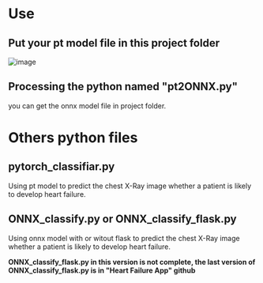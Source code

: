 # Use
## Put your pt model file in this project folder
![image](https://github.com/sally0427/Pytorch-Model-to-Onnx-Model/tree/master/README/1.png)

## Processing the python named "pt2ONNX.py"
you can get the onnx model file in project folder.

# Others python files
## pytorch_classifiar.py
Using pt model to predict the chest X-Ray image whether a patient is likely to develop heart failure.

## ONNX_classify.py or ONNX_classify_flask.py
Using onnx model with or witout flask to predict the chest X-Ray image whether a patient is likely to develop heart failure.

**ONNX_classify_flask.py in this version is not complete, the last version of ONNX_classify_flask.py is in "Heart Failure App" github**